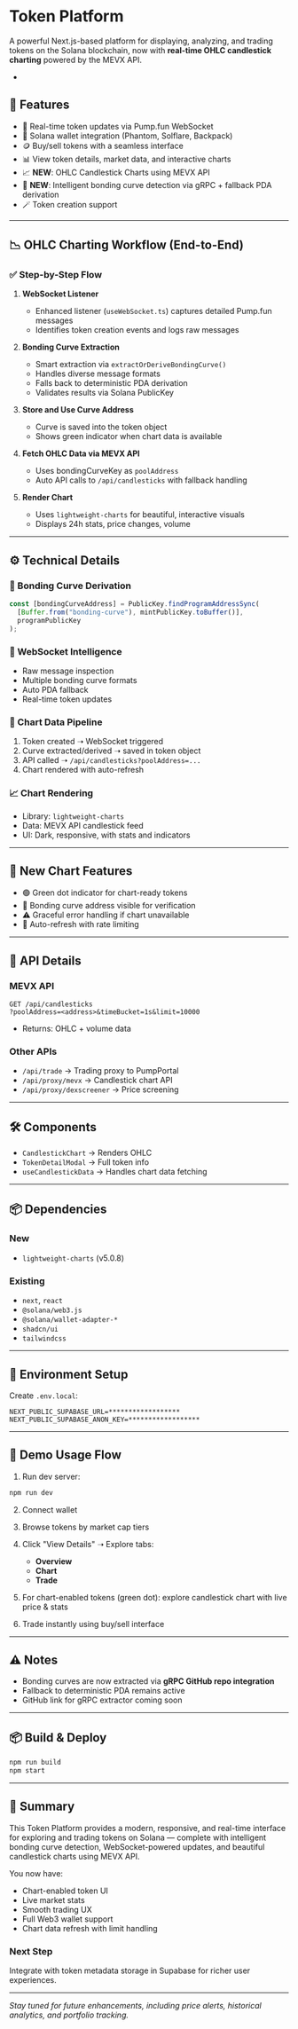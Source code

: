 # Token Platform

A powerful Next.js-based platform for displaying, analyzing, and trading tokens on the Solana blockchain, now with **real-time OHLC candlestick charting** powered by the MEVX API.

-

## 🚀 Features

* 🔁 Real-time token updates via Pump.fun WebSocket
* 🔐 Solana wallet integration (Phantom, Solflare, Backpack)
* 🪙 Buy/sell tokens with a seamless interface
* 📊 View token details, market data, and interactive charts
* 📈 **NEW**: OHLC Candlestick Charts using MEVX API
* 🧠 **NEW**: Intelligent bonding curve detection via gRPC + fallback PDA derivation
* 🪄 Token creation support

---

## 📉 OHLC Charting Workflow (End-to-End)

### ✅ Step-by-Step Flow

1. **WebSocket Listener**

   * Enhanced listener (`useWebSocket.ts`) captures detailed Pump.fun messages
   * Identifies token creation events and logs raw messages

2. **Bonding Curve Extraction**

   * Smart extraction via `extractOrDeriveBondingCurve()`
   * Handles diverse message formats
   * Falls back to deterministic PDA derivation
   * Validates results via Solana PublicKey

3. **Store and Use Curve Address**

   * Curve is saved into the token object
   * Shows green indicator when chart data is available

4. **Fetch OHLC Data via MEVX API**

   * Uses bondingCurveKey as `poolAddress`
   * Auto API calls to `/api/candlesticks` with fallback handling

5. **Render Chart**

   * Uses `lightweight-charts` for beautiful, interactive visuals
   * Displays 24h stats, price changes, volume

---

## ⚙️ Technical Details

### 🔗 Bonding Curve Derivation

```ts
const [bondingCurveAddress] = PublicKey.findProgramAddressSync(
  [Buffer.from("bonding-curve"), mintPublicKey.toBuffer()],
  programPublicKey
);
```

### 🧠 WebSocket Intelligence

* Raw message inspection
* Multiple bonding curve formats
* Auto PDA fallback
* Real-time token updates

### 📡 Chart Data Pipeline

1. Token created ➝ WebSocket triggered
2. Curve extracted/derived ➝ saved in token object
3. API called ➝ `/api/candlesticks?poolAddress=...`
4. Chart rendered with auto-refresh

### 📈 Chart Rendering

* Library: `lightweight-charts`
* Data: MEVX API candlestick feed
* UI: Dark, responsive, with stats and indicators

---

## 🧪 New Chart Features

* 🟢 Green dot indicator for chart-ready tokens
* 🧾 Bonding curve address visible for verification
* ⚠️ Graceful error handling if chart unavailable
* 🔁 Auto-refresh with rate limiting

---

## 🔌 API Details

### MEVX API

```
GET /api/candlesticks
?poolAddress=<address>&timeBucket=1s&limit=10000
```

* Returns: OHLC + volume data

### Other APIs

* `/api/trade` → Trading proxy to PumpPortal
* `/api/proxy/mevx` → Candlestick chart API
* `/api/proxy/dexscreener` → Price screening

---

## 🛠️ Components

* `CandlestickChart` → Renders OHLC
* `TokenDetailModal` → Full token info
* `useCandlestickData` → Handles chart data fetching

---

## 📦 Dependencies

### New

* `lightweight-charts` (v5.0.8)

### Existing

* `next`, `react`
* `@solana/web3.js`
* `@solana/wallet-adapter-*`
* `shadcn/ui`
* `tailwindcss`

---

## 🔐 Environment Setup

Create `.env.local`:

```env
NEXT_PUBLIC_SUPABASE_URL=******************
NEXT_PUBLIC_SUPABASE_ANON_KEY=******************
```

---

## 🧪 Demo Usage Flow

1. Run dev server:

```bash
npm run dev
```

2. Connect wallet
3. Browse tokens by market cap tiers
4. Click "View Details" ➝ Explore tabs:

   * **Overview**
   * **Chart**
   * **Trade**
5. For chart-enabled tokens (green dot): explore candlestick chart with live price & stats
6. Trade instantly using buy/sell interface

---

## ⚠️ Notes

* Bonding curves are now extracted via **gRPC GitHub repo integration**
* Fallback to deterministic PDA remains active
* GitHub link for gRPC extractor coming soon

---

## 📦 Build & Deploy

```bash
npm run build
npm start
```

---

## 🧠 Summary

This Token Platform provides a modern, responsive, and real-time interface for exploring and trading tokens on Solana — complete with intelligent bonding curve detection, WebSocket-powered updates, and beautiful candlestick charts using MEVX API.

You now have:

* Chart-enabled token UI
* Live market stats
* Smooth trading UX
* Full Web3 wallet support
* Chart data refresh with limit handling

### Next Step

Integrate with token metadata storage in Supabase for richer user experiences.

---

*Stay tuned for future enhancements, including price alerts, historical analytics, and portfolio tracking.*
